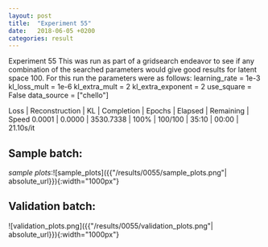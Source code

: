 ```yaml
---
layout: post
title:  "Experiment 55"
date:   2018-06-05 +0200
categories: result
---
```

Experiment 55
This was run as part of a gridsearch endeavor to see if any combination of the searched parameters would give good results for latent space 100.
For this run the parameters were as follows:
learning_rate = 1e-3
kl_loss_mult = 1e-6
kl_extra_mult = 2
kl_extra_exponent = 2
use_square = False
data_source = ["chello"]

Loss | Reconstruction | KL | Completion | Epochs | Elapsed | Remaining | Speed
0.0001 | 0.0000 | 3530.7338 | 100% | 100/100 | 35:10 | 00:00 | 21.10s/it



## **Sample batch**:

_sample plots_:![sample_plots]({{"/results/0055/sample_plots.png"| absolute_url}}){:width="1000px"}

## **Validation batch**:

![validation_plots.png]({{"/results/0055/validation_plots.png"| absolute_url}}){:width="1000px"}
